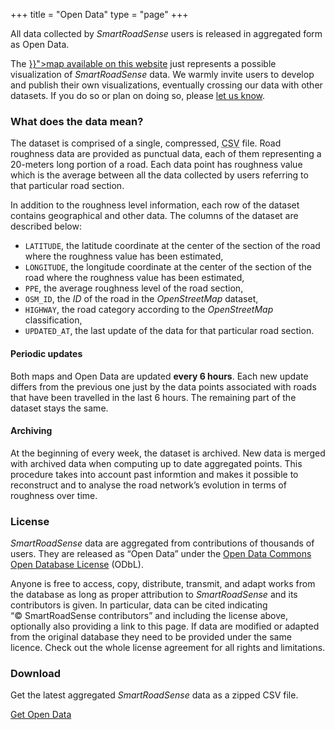 +++
title = "Open Data"
type = "page"
+++

<div class="row">
<div class="col-md-8">

<p class="lead">All data collected by <i>SmartRoadSense</i> users is released in aggregated form as Open Data.</p>

<p>The <a href="{{< langRef "data/map" >}}">map available on this website</a> just represents a possible visualization of <i>SmartRoadSense</i> data.
We warmly invite users to develop and publish their own visualizations, eventually crossing our data with other datasets.
If you do so or plan on doing so, please <a href="mailto:info@smartroadsense.it">let us know</a>.</p>

<h3>What does the data mean?</h3>

<p>The dataset is comprised of a single, compressed, <abbr title="Comma Separated Values">CSV</abbr> file.
Road roughness data are provided as punctual data, each of them representing a 20-meters long portion of a road.
Each data point has roughness value which is the average between all the data collected by users referring to that particular road section.</p>

<p>In addition to the roughness level information, each row of the dataset contains geographical and other data.
The columns of the dataset are described below:</p>

<ul>
<li><code>LATITUDE</code>, the latitude coordinate at the center of the section of the road where the roughness value has been estimated,</li>
<li><code>LONGITUDE</code>, the longitude coordinate at the center of the section of the road where the roughness value has been estimated,</li>
<li><code>PPE</code>, the average roughness level of the road section,</li>
<li><code>OSM_ID</code>, the <i>ID</i> of the road in the <i>OpenStreetMap</i> dataset,</li>
<li><code>HIGHWAY</code>, the road category according to the <i>OpenStreetMap</i> classification,</li>
<li><code>UPDATED_AT</code>, the last update of the data for that particular road section.</li>
</ul>

<h4>Periodic updates</h4>

<p>Both maps and Open Data are updated <b>every 6&nbsp;hours</b>.
Each new update differs from the previous one just by the data points associated with roads that have been travelled in the last 6 hours.
The remaining part of the dataset stays the same.</p>

<h4>Archiving</h4>

<p>At the beginning of every week, the dataset is archived.
New data is merged with archived data when computing up to date aggregated points.
This procedure takes into account past informtion and makes it possible to reconstruct and to analyse the road network’s evolution in terms of roughness over time.</p>

<h3>License</h3>

<p><i>SmartRoadSense</i> data are aggregated from contributions of thousands of users.
They are released as “Open Data” under the <a href="http://opendatacommons.org/licenses/odbl/">Open Data Commons Open Database License</a>&nbsp;(ODbL).</p>

<p>Anyone is free to access, copy, distribute, transmit, and adapt works from the database as long as proper attribution to <i>SmartRoadSense</i> and its contributors is given.
In particular, data can be cited indicating “&copy;&nbsp;SmartRoadSense&nbsp;contributors” and including the license above, optionally also providing a link to this page.
If data are modified or adapted from the original database they need to be provided under the same licence.
Check out the whole license agreement for all rights and limitations.</p>

</div>
<div class="col-md-4 ">

<h3>Download</h3>

<p>Get the latest aggregated <i>SmartRoadSense</i> data as a zipped CSV&nbsp;file.</p>

<p class="text-center"><a href="http://smartroadsense.it/open_data.zip" class="btn btn-primary">Get Open Data</a></p>

</div>
</div>
